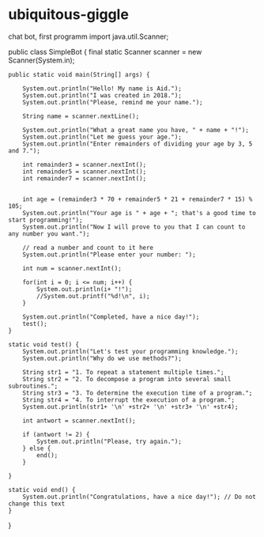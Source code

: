 # ubiquitous-giggle
chat bot, first programm
import java.util.Scanner;

public class SimpleBot {
	final static Scanner scanner = new Scanner(System.in);

    public static void main(String[] args) {

        System.out.println("Hello! My name is Aid.");
        System.out.println("I was created in 2018.");
        System.out.println("Please, remind me your name.");

        String name = scanner.nextLine();

        System.out.println("What a great name you have, " + name + "!");
        System.out.println("Let me guess your age.");
        System.out.println("Enter remainders of dividing your age by 3, 5 and 7.");

        int remainder3 = scanner.nextInt();
        int remainder5 = scanner.nextInt();
        int remainder7 = scanner.nextInt();

        
        int age = (remainder3 * 70 + remainder5 * 21 + remainder7 * 15) % 105;
        System.out.println("Your age is " + age + "; that's a good time to start programming!");
        System.out.println("Now I will prove to you that I can count to any number you want.");

        // read a number and count to it here
        System.out.println("Please enter your number: ");
        
        int num = scanner.nextInt();
        
        for(int i = 0; i <= num; i++) {
        	System.out.println(i+ "!");
            //System.out.printf("%d!\n", i);
        }
        
        System.out.println("Completed, have a nice day!");
        test();
    }

    static void test() {
    	System.out.println("Let's test your programming knowledge.");
    	System.out.println("Why do we use methods?");
    	
    	String str1 = "1. To repeat a statement multiple times.";
    	String str2 = "2. To decompose a program into several small subroutines.";
    	String str3 = "3. To determine the execution time of a program.";
    	String str4 = "4. To interrupt the execution of a program.";
    	System.out.println(str1+ '\n' +str2+ '\n' +str3+ '\n' +str4);
    	
    	int antwort = scanner.nextInt();
    	
    	if (antwort != 2) {
    		System.out.println("Please, try again.");
    	} else {
    		end();
    	}

    }

    static void end() {
    	System.out.println("Congratulations, have a nice day!"); // Do not change this text
    }

}
